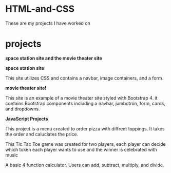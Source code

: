 # HTML-and-CSS

<p>These are my projects I have worked on</p>

# projects

<strong>space station site and the movie theater site</strong>

<strong>space station site</strong>

<p>This site utilizes CSS and contains a navbar, image containers, and a form.</p>

<strong>movie theater site!</strong>

<p>This site is an example of a movie theater site styled with Bootstrap 4. it contains 
Bootstrap components including a navbar, jumbotron, form, cards, and dropdowns.

<strong>JavaScript Projects</strong>

<title>Pizza Menu</title>

<p>This project is a menu created to order pizza with diffrent toppings. It takes the order and caluclates the price.</p>

<title>Tic-Tac-Toe Game</title>

<p>This Tic Tac Toe game was created for two players, each player can decide which token each player wants to use and the winner is celebrated with music</p>

<title>Calculator</title>

<p>A basic 4 function calculator. Users can add, subtract, multiply, and divide.



 
